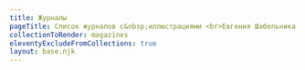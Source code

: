 ```yaml
---
title: Журналы
pageTitle: Список журналов с&nbsp;иллюстрациями <br>Евгения Шабельника
collectionToRender: magazines
eleventyExcludeFromCollections: true
layout: base.njk
---
```

